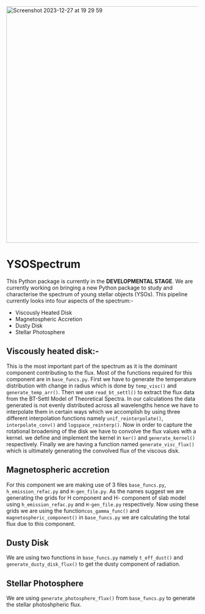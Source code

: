<img width="618" alt="Screenshot 2023-12-27 at 19 29 59" src="https://github.com/GDas11/YSOpy.github.io/assets/126319120/8f31cd65-3dc7-459e-8a17-31d708978322">

# YSOSpectrum
This Python package is currently in the **DEVELOPMENTAL STAGE**.
We are currently working on bringing a new Python package to study and characterise the spectrum of young stellar objects (YSOs).
This pipeline currently looks into four aspects of the spectrum:-
- Viscously Heated Disk
- Magnetospheric Accretion
- Dusty Disk
- Stellar Photosphere

## Viscously heated disk:-
This is the most important part of the spectrum as it is the dominant component contributing to the flux. 
Most of the functions required for this component are in ```base_funcs.py```.
First we have to generate the temperature distribution with change in radius which is done by ```temp_visc()``` and ```generate_temp_arr()```.
Then we use ```read_bt_settl()``` to extract the flux data from the BT-Settl Model of Theoretical Spectra.
In our calculations the data generated is not evenly distributed across all wavelengths hence we have to interpolate them in certain ways which we accomplish by using three different interpolation functions namely ```unif_reinterpolate()```, ```interpolate_conv()``` and ```logspace_reinterp()```.
Now in order to capture the rotational broadening of the disk we have to convolve the flux values with a kernel. we define and implement the kernel in ```ker()``` and ```generate_kernel()``` respectively.
Finally we are having a function named ```generate_visc_flux()``` which is ultimately generating the convolved flux of the viscous disk.


## Magnetospheric accretion
For this component we are making use of 3 files ```base_funcs.py```, ```h_emission_refac.py``` and ```H-gen_file.py```.
As the names suggest we are generating the grids for H component and H- component of slab model using ```h_emission_refac.py``` and ```H-gen_file.py``` respectively.
Now using these grids we are using the function```cos_gamma_func()``` and ```magnetospheric_component()``` in ```base_funcs.py``` we are calculating the total flux due to this component.

## Dusty Disk
We are using two functions in ```base_funcs.py``` namely ```t_eff_dust()``` and ```generate_dusty_disk_flux()``` to get the dusty component of radiation.

## Stellar Photosphere
We are using ```generate_photosphere_flux()``` from ```base_funcs.py``` to generate the stellar photoshpheric flux.
